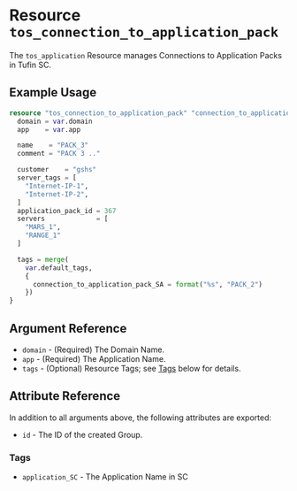# Resource `tos_connection_to_application_pack`

The `tos_application` Resource manages Connections to Application Packs in Tufin SC.

## Example Usage

```terraform
resource "tos_connection_to_application_pack" "connection_to_application_pack1" {
  domain = var.domain
  app    = var.app

  name    = "PACK_3"
  comment = "PACK 3 .."

  customer    = "gshs"
  server_tags = [
    "Internet-IP-1",
    "Internet-IP-2",
  ]
  application_pack_id = 367
  servers             = [
    "MARS_1",
    "RANGE_1"
  ]

  tags = merge(
    var.default_tags,
    {
      connection_to_application_pack_SA = format("%s", "PACK_2")
    })
}
```

## Argument Reference

* `domain` - (Required) The Domain Name.
* `app` - (Required) The Application Name.
* `tags` - (Optional) Resource Tags; see [Tags](#Tags) below for details.

## Attribute Reference

In addition to all arguments above, the following attributes are exported:

* `id` - The ID of the created Group.

### Tags

- `application_SC` - The Application Name in SC
